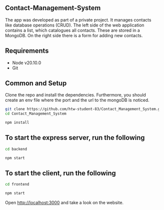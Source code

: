 ## Contact-Management-System

The app was developed as part of a private project. It manages contacts like database operations (CRUD). The left side of the web application contains a list, which
catalogues all contacts. These are stored in a MongoDB. On the right side there is a form for adding new contacts.

## Requirements
* Node v20.10.0
* Git

## Common and Setup
Clone the repo and install the dependencies. Furthermore, you should
create an env file where the port and the url to the mongoDB is noticed.

```bash
git clone https://github.com/htw-student-83/Contact_Management_System.git
cd Contact_Management_System
```
```bash
npm install
```

## To start the express server, run the following

```bash
cd backend
```
```bash
npm start
```
## To start the client, run the following

```bash
cd frontend
```
```bash
npm start
```
Open [http://localhost:3000](http://localhost:3000) and take a look on the website.

